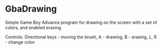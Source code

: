 # GbaDrawing
Simple Game Boy Advance program for drawing on the screen with a set of colors, and enabled erasing

Controls: Directional keys - moving the brush, A - drawing, B - erasing, L, R - change color
